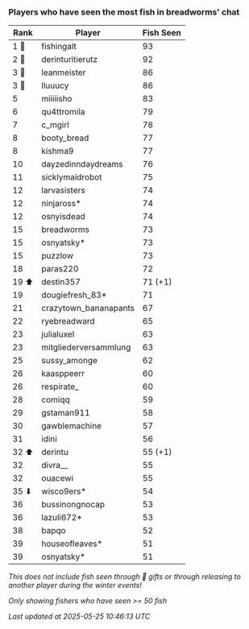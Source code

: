 ### Players who have seen the most fish in breadworms' chat
| Rank | Player | Fish Seen |
|------|--------|-----------|
| 1 🥇  | fishingalt  | 93 |
| 2 🥈  | derinturitierutz  | 92 |
| 3 🥉  | leanmeister  | 86 |
| 3 🥉  | lluuucy  | 86 |
| 5  | miiiiisho  | 83 |
| 6  | qu4ttromila  | 79 |
| 7  | c_mgirl  | 78 |
| 8  | booty_bread  | 77 |
| 8  | kishma9  | 77 |
| 10  | dayzedinndaydreams  | 76 |
| 11  | sicklymaidrobot  | 75 |
| 12  | larvasisters  | 74 |
| 12  | ninjaross*  | 74 |
| 12  | osnyisdead  | 74 |
| 15  | breadworms  | 73 |
| 15  | osnyatsky*  | 73 |
| 15  | puzzlow  | 73 |
| 18  | paras220  | 72 |
| 19 ⬆ | destin357  | 71 (+1) |
| 19  | dougiefresh_83*  | 71 |
| 21  | crazytown_bananapants  | 67 |
| 22  | ryebreadward  | 65 |
| 23  | julialuxel  | 63 |
| 23  | mitgliederversammlung  | 63 |
| 25  | sussy_amonge  | 62 |
| 26  | kaasppeerr  | 60 |
| 26  | respirate_  | 60 |
| 28  | comiqq  | 59 |
| 29  | gstaman911  | 58 |
| 30  | gawblemachine  | 57 |
| 31  | idini  | 56 |
| 32 ⬆ | derintu  | 55 (+1) |
| 32  | divra__  | 55 |
| 32  | ouacewi  | 55 |
| 35 ⬇ | wisco9ers*  | 54 |
| 36  | bussinongnocap  | 53 |
| 36  | lazuli672*  | 53 |
| 38  | bapqo  | 52 |
| 39  | houseofleaves*  | 51 |
| 39  | osnyatsky*  | 51 |

_This does not include fish seen through 🎁 gifts or through releasing to another player during the winter events!_

_Only showing fishers who have seen >= 50 fish_

_Last updated at 2025-05-25 10:46:13 UTC_
